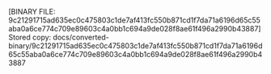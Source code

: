 [BINARY FILE: 9c21291715ad635ec0c475803c1de7af413fc550b871cd1f7da71a6196d65c55aba0a6ce774c709e89603c4a0bb1c694a9de028f8ae61f496a2990b43887]
Stored copy: docs/converted-binary/9c21291715ad635ec0c475803c1de7af413fc550b871cd1f7da71a6196d65c55aba0a6ce774c709e89603c4a0bb1c694a9de028f8ae61f496a2990b43887
